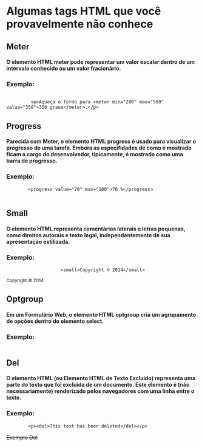 <h1>Algumas tags HTML que você provavelmente não conhece </h1>

<h2>Meter</h2>
<h4>O elemento HTML meter pode representar um valor escalar dentro de um intervalo conhecido ou um valor fracionário.</h4>
<h3>Exemplo:</h3>
<img src="https://www.codigofonte.com.br/wp-content/uploads/2014/09/meter.png" alt="">
            
             <p>Aqueça o forno para <meter min="200" max="500" value="350">350 graus</meter>.</p>

<h2>Progress</h2>
<h4>Parecida com Meter, o elemento HTML progress é usado para visualizar o progresso de uma tarefa. Embora as especifidades de como é mostrado ficam a cargo do desenvolvedor, tipicamente, é mostrado como uma barra de progresso.</h4>
<h3>Exemplo:</h3>
                                             
            <progress value="70" max="100">70 %</progress>
<img src="https://developer.mozilla.org/@api/deki/files/6031/=progress-firefox.JPG" alt="">

<h2>Small</h2>
<h4>O elemento HTML representa comentários laterais e letras pequenas, como direitos autorais e texto legal, independentemente de sua apresentação estilizada.</h4>
<h3>Exemplo:</h3>
                        
                        <small>Copyright © 2014</small>
<small>Copyright © 2014</small>

<h2>Optgroup</h2>
<h4>Em um Formulário Web, o elemento HTML optgroup cria um agrupamento de opções dentro do elemento select.</h4>
<h3>Exemplo:</h3>
<img src="https://www.codigofonte.com.br/wp-content/uploads/2014/09/optgroup.jpg" alt="">

<h2>Del</h2>
<h4>O elemento HTML (ou Elemento HTML de Texto Excluído) representa uma parte do texto que foi excluída de um documento. Este elemento é (não necessariamente) renderizado pelos navegadores com uma linha entre o texto.</h4>
<h3>Exemplo:</h3>

            <p><del>This text has been deleted</del></p>
<del>Exemplo Del</del>
